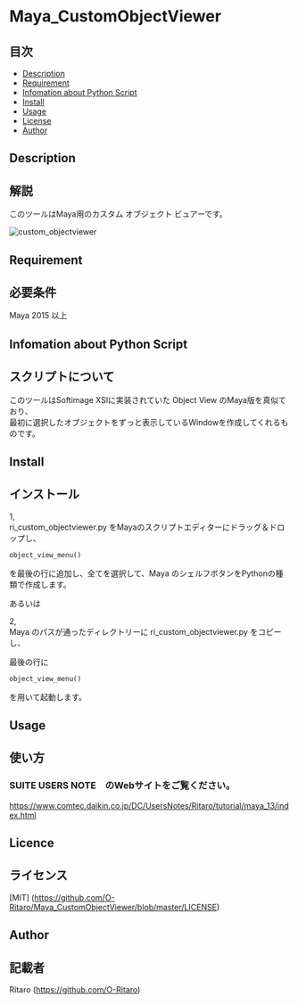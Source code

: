 # Maya_CustomObjectViewer  

目次
-----------------

  * [Description](#description)  
  * [Requirement](#requirement)  
  * [Infomation about Python Script](#infomation-about-python-script)  
  * [Install](#install)  
  * [Usage](#usage)  
  * [License](#license)  
  * [Author](#author)  

Description  
------------  
## 解説
このツールはMaya用のカスタム オブジェクト ビュアーです。  

![custom_objectviewer](https://user-images.githubusercontent.com/29208747/50638515-5f07aa80-0fa1-11e9-80cb-6391467b83df.jpg)  

Requirement  
------------  
## 必要条件
 Maya 2015 以上  


Infomation about Python Script
------------
## スクリプトについて
このツールはSoftimage XSIに実装されていた Object View のMaya版を真似ており、  
最初に選択したオブジェクトをずっと表示しているWindowを作成してくれるものです。  


Install  
------------  
## インストール  

1,  
ri_custom_objectviewer.py をMayaのスクリプトエディターにドラッグ＆ドロップし、  
```py
object_view_menu()   
```
を最後の行に追加し、全てを選択して、Maya のシェルフボタンをPythonの種類で作成します。  

あるいは  

2,  
Maya のパスが通ったディレクトリーに ri_custom_objectviewer.py をコピーし、  

最後の行に  

```py
object_view_menu()  
```
を用いて起動します。  


Usage  
------------  
## 使い方  

### SUITE USERS NOTE　のWebサイトをご覧ください。
  https://www.comtec.daikin.co.jp/DC/UsersNotes/Ritaro/tutorial/maya_13/index.html  


Licence  
------------  
## ライセンス  
[MIT] (https://github.com/O-Ritaro/Maya_CustomObjectViewer/blob/master/LICENSE)  

Author  
------------  
## 記載者  
Ritaro (https://github.com/O-Ritaro)  